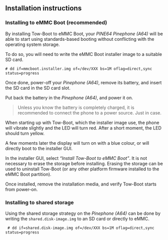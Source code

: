 ## Installation instructions

### Installing to eMMC Boot (recommended)

By installing Tow-Boot to eMMC Boot, your *PINE64 Pinephone (A64)* will be able
to start using standards-based booting without conflicting with the
operating system storage.

To do so, you will need to write the eMMC Boot installer image to a suitable
SD card.

```
# dd if=mmcboot.installer.img of=/dev/XXX bs=1M oflag=direct,sync status=progress
```

Once done, power-off your *Pinephone (A64)*, remove its battery, and insert the
SD card in the SD card slot.

Put back the battery in the *Pinephone (A64)*, and power it on.

> Unless you know the battery is completely charged, it is recommended to
> connect the phone to a power source. Just in case.

When starting up with Tow-Boot, which the installer image use, the phone will
vibrate slightly and the LED will turn red. After a short moment, the LED
should turn yellow.

A few moments later the display will turn on with a blue colour, or will
directly boot to the installer GUI.

In the installer GUI, select *“Install Tow-Boot to eMMC Boot”*. It is not
necessary to erase the storage before installing. Erasing the storage can be
used to uninstall Tow-Boot (or any other platform firmware installed to the
eMMC Boot partition).

Once installed, remove the installation media, and verify Tow-Boot starts from
power-on.


### Installing to shared storage

Using the shared storage strategy on the *Pinephone (A64)* can be done by
writing the `shared.disk-image.img` to an SD card or directly to eMMC.

```
 # dd if=shared.disk-image.img of=/dev/XXX bs=1M oflag=direct,sync status=progress
```
